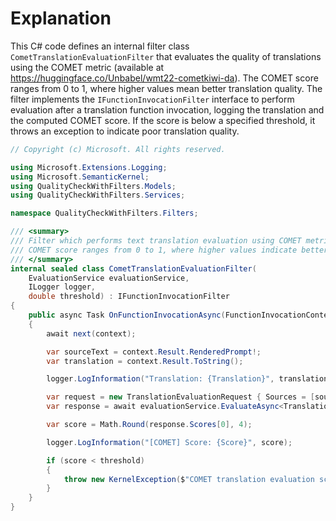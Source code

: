 # Explanation
This C# code defines an internal filter class `CometTranslationEvaluationFilter` that evaluates the quality of translations using the COMET metric (available at https://huggingface.co/Unbabel/wmt22-cometkiwi-da). The COMET score ranges from 0 to 1, where higher values mean better translation quality. The filter implements the `IFunctionInvocationFilter` interface to perform evaluation after a translation function invocation, logging the translation and the computed COMET score. If the score is below a specified threshold, it throws an exception to indicate poor translation quality.

```csharp
// Copyright (c) Microsoft. All rights reserved.

using Microsoft.Extensions.Logging;
using Microsoft.SemanticKernel;
using QualityCheckWithFilters.Models;
using QualityCheckWithFilters.Services;

namespace QualityCheckWithFilters.Filters;

/// <summary>
/// Filter which performs text translation evaluation using COMET metric: https://huggingface.co/Unbabel/wmt22-cometkiwi-da.
/// COMET score ranges from 0 to 1, where higher values indicate better translation.
/// </summary>
internal sealed class CometTranslationEvaluationFilter(
    EvaluationService evaluationService,
    ILogger logger,
    double threshold) : IFunctionInvocationFilter
{
    public async Task OnFunctionInvocationAsync(FunctionInvocationContext context, Func<FunctionInvocationContext, Task> next)
    {
        await next(context);

        var sourceText = context.Result.RenderedPrompt!;
        var translation = context.Result.ToString();

        logger.LogInformation("Translation: {Translation}", translation);

        var request = new TranslationEvaluationRequest { Sources = [sourceText], Translations = [translation] };
        var response = await evaluationService.EvaluateAsync<TranslationEvaluationRequest, CometTranslationEvaluationResponse>(request);

        var score = Math.Round(response.Scores[0], 4);

        logger.LogInformation("[COMET] Score: {Score}", score);

        if (score < threshold)
        {
            throw new KernelException($"COMET translation evaluation score ({score}) is lower than threshold ({threshold})");
        }
    }
}
```